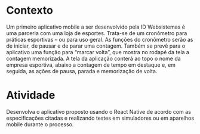 # Contexto #

Um primeiro aplicativo mobile a ser desenvolvido pela ID Websistemas é uma parceria com uma loja de esportes. Trata-se de um cronômetro para práticas esportivas – ou para uso geral. As funções do cronômetro serão as de iniciar, de pausar e de parar uma contagem. Também se prevê para o aplicativo uma função para “marcar volta”, que mostra no rodapé da tela a contagem memorizada. A tela da aplicação conterá ao topo o nome da empresa esportiva, abaixo a contagem de tempo em destaque e, em seguida, as ações de pausa, parada e memorização de volta.

# Atividade #

Desenvolva o aplicativo proposto usando o React Native de acordo com as especificações citadas e realizando testes em simuladores ou em aparelhos mobile durante o processo.
